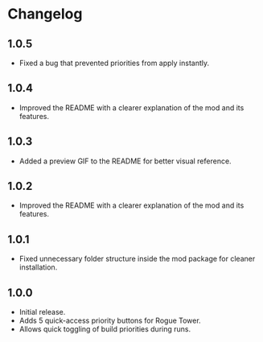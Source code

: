 # Changelog

## 1.0.5
- Fixed a bug that prevented priorities from apply instantly.

## 1.0.4
- Improved the README with a clearer explanation of the mod and its features.

## 1.0.3
- Added a preview GIF to the README for better visual reference.

## 1.0.2
- Improved the README with a clearer explanation of the mod and its features.

## 1.0.1
- Fixed unnecessary folder structure inside the mod package for cleaner installation.

## 1.0.0
- Initial release.
- Adds 5 quick-access priority buttons for Rogue Tower.
- Allows quick toggling of build priorities during runs.
